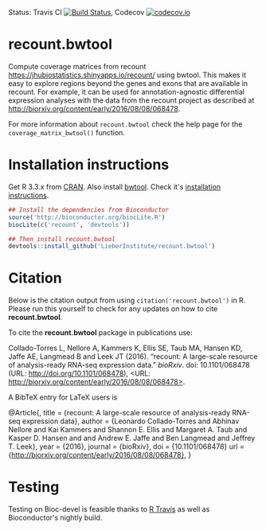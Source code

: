 Status: Travis CI [![Build Status](https://travis-ci.org/LieberInstitute/recount.bwtool.svg?branch=master)](https://travis-ci.org/LieberInstitute/recount.bwtool), Codecov [![codecov.io](https://codecov.io/github/LieberInstitute/recount.bwtool/coverage.svg?branch=master)](https://codecov.io/github/LieberInstitute/recount.bwtool?branch=master)

recount.bwtool
==============

Compute coverage matrices from recount https://jhubiostatistics.shinyapps.io/recount/ using bwtool. This makes it easy to explore regions beyond the genes and exons that are available in recount. For example, it can be used for annotation-agnostic differential expression analyses with the data from the recount project as described at http://biorxiv.org/content/early/2016/08/08/068478.

For more information about `recount.bwtool` check the help page for the `coverage_matrix_bwtool()` function.

# Installation instructions

Get R 3.3.x from [CRAN](http://cran.r-project.org/). Also install [bwtool](https://github.com/CRG-Barcelona/bwtool/wiki). Check it's [installation instructions](https://github.com/CRG-Barcelona/bwtool/wiki#installation).

```R
## Install the dependencies from Bioconductor
source('http://bioconductor.org/biocLite.R')
biocLite(c('recount', 'devtools'))

## Then install recount.bwtool
devtools::install_github('LieberInstitute/recount.bwtool')
```

# Citation

Below is the citation output from using `citation('recount.bwtool')` in R. Please 
run this yourself to check for any updates on how to cite __recount.bwtool__.

To cite the __recount.bwtool__ package in publications use:

Collado-Torres L, Nellore A, Kammers K, Ellis SE, Taub MA, Hansen KD, Jaffe AE, Langmead B and Leek JT (2016). “recount: A large-scale resource of analysis-ready RNA-seq expression data.” _bioRxiv_. doi: 10.1101/068478 (URL: http://doi.org/10.1101/068478), <URL:
http://biorxiv.org/content/early/2016/08/08/068478>.

A BibTeX entry for LaTeX users is

@Article{,
    title = {recount: A large-scale resource of analysis-ready RNA-seq expression data},
    author = {Leonardo Collado-Torres and Abhinav Nellore and Kai Kammers and Shannon E. Ellis and Margaret A. Taub and Kasper D. Hansen and  and Andrew E. Jaffe and Ben Langmead and Jeffrey T. Leek},
    year = {2016},
    journal = {bioRxiv},
	doi = {10.1101/068478}
    url = {http://biorxiv.org/content/early/2016/08/08/068478},
}

# Testing

Testing on Bioc-devel is feasible thanks to [R Travis](http://docs.travis-ci.com/user/languages/r/) as well as Bioconductor's nightly build.
